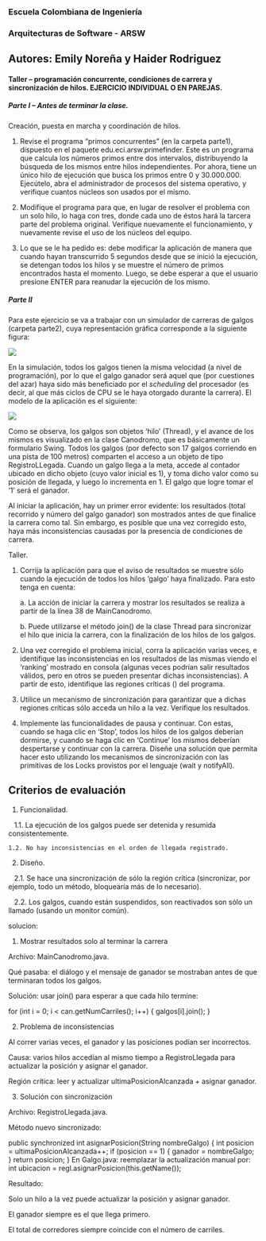 ### Escuela Colombiana de Ingeniería
### Arquitecturas de Software - ARSW
## Autores: Emily Noreña y Haider Rodriguez

#### Taller – programación concurrente, condiciones de carrera y sincronización de hilos. EJERCICIO INDIVIDUAL O EN PAREJAS.

##### Parte I – Antes de terminar la clase.

Creación, puesta en marcha y coordinación de hilos.

1. Revise el programa “primos concurrentes” (en la carpeta parte1), dispuesto en el paquete edu.eci.arsw.primefinder. Este es un programa que calcula los números primos entre dos intervalos, distribuyendo la búsqueda de los mismos entre hilos independientes. Por ahora, tiene un único hilo de ejecución que busca los primos entre 0 y 30.000.000. Ejecútelo, abra el administrador de procesos del sistema operativo, y verifique cuantos núcleos son usados por el mismo.

2. Modifique el programa para que, en lugar de resolver el problema con un solo hilo, lo haga con tres, donde cada uno de éstos hará la tarcera parte del problema original. Verifique nuevamente el funcionamiento, y nuevamente revise el uso de los núcleos del equipo.

3. Lo que se le ha pedido es: debe modificar la aplicación de manera que cuando hayan transcurrido 5 segundos desde que se inició la ejecución, se detengan todos los hilos y se muestre el número de primos encontrados hasta el momento. Luego, se debe esperar a que el usuario presione ENTER para reanudar la ejecución de los mismo.



##### Parte II 


Para este ejercicio se va a trabajar con un simulador de carreras de galgos (carpeta parte2), cuya representación gráfica corresponde a la siguiente figura:

![](./img/media/image1.png)

En la simulación, todos los galgos tienen la misma velocidad (a nivel de programación), por lo que el galgo ganador será aquel que (por cuestiones del azar) haya sido más beneficiado por el *scheduling* del
procesador (es decir, al que más ciclos de CPU se le haya otorgado durante la carrera). El modelo de la aplicación es el siguiente:

![](./img/media/image2.png)

Como se observa, los galgos son objetos ‘hilo’ (Thread), y el avance de los mismos es visualizado en la clase Canodromo, que es básicamente un formulario Swing. Todos los galgos (por defecto son 17 galgos corriendo en una pista de 100 metros) comparten el acceso a un objeto de tipo
RegistroLLegada. Cuando un galgo llega a la meta, accede al contador ubicado en dicho objeto (cuyo valor inicial es 1), y toma dicho valor como su posición de llegada, y luego lo incrementa en 1. El galgo que
logre tomar el ‘1’ será el ganador.

Al iniciar la aplicación, hay un primer error evidente: los resultados (total recorrido y número del galgo ganador) son mostrados antes de que finalice la carrera como tal. Sin embargo, es posible que una vez corregido esto, haya más inconsistencias causadas por la presencia de condiciones de carrera.

Taller.

1.  Corrija la aplicación para que el aviso de resultados se muestre
    sólo cuando la ejecución de todos los hilos ‘galgo’ haya finalizado.
    Para esto tenga en cuenta:

    a.  La acción de iniciar la carrera y mostrar los resultados se realiza a partir de la línea 38 de MainCanodromo.

    b.  Puede utilizarse el método join() de la clase Thread para sincronizar el hilo que inicia la carrera, con la finalización de los hilos de los galgos.

2.  Una vez corregido el problema inicial, corra la aplicación varias
    veces, e identifique las inconsistencias en los resultados de las
    mismas viendo el ‘ranking’ mostrado en consola (algunas veces
    podrían salir resultados válidos, pero en otros se pueden presentar
    dichas inconsistencias). A partir de esto, identifique las regiones
    críticas () del programa.

3.  Utilice un mecanismo de sincronización para garantizar que a dichas
    regiones críticas sólo acceda un hilo a la vez. Verifique los
    resultados.

4.  Implemente las funcionalidades de pausa y continuar. Con estas,
    cuando se haga clic en ‘Stop’, todos los hilos de los galgos
    deberían dormirse, y cuando se haga clic en ‘Continue’ los mismos
    deberían despertarse y continuar con la carrera. Diseñe una solución que permita hacer esto utilizando los mecanismos de sincronización con las primitivas de los Locks provistos por el lenguaje (wait y notifyAll).


## Criterios de evaluación

1. Funcionalidad.

    1.1. La ejecución de los galgos puede ser detenida y resumida consistentemente.
    
    1.2. No hay inconsistencias en el orden de llegada registrado.
    
2. Diseño.   

    2.1. Se hace una sincronización de sólo la región crítica (sincronizar, por ejemplo, todo un método, bloquearía más de lo necesario).
    
    2.2. Los galgos, cuando están suspendidos, son reactivados son sólo un llamado (usando un monitor común).





solucion:
1. Mostrar resultados solo al terminar la carrera

Archivo: MainCanodromo.java.

Qué pasaba: el diálogo y el mensaje de ganador se mostraban antes de que terminaran todos los galgos.

Solución: usar join() para esperar a que cada hilo termine:


for (int i = 0; i < can.getNumCarriles(); i++) {
    galgos[i].join();
}


2. Problema de inconsistencias

Al correr varias veces, el ganador y las posiciones podían ser incorrectos.

Causa: varios hilos accedían al mismo tiempo a RegistroLlegada para actualizar la posición y asignar el ganador.

Región crítica: leer y actualizar ultimaPosicionAlcanzada + asignar ganador.


3. Solución con sincronización

Archivo: RegistroLlegada.java.

Método nuevo sincronizado:

public synchronized int asignarPosicion(String nombreGalgo) {
    int posicion = ultimaPosicionAlcanzada++;
    if (posicion == 1) {
        ganador = nombreGalgo;
    }
    return posicion;
}
En Galgo.java: reemplazar la actualización manual por:
int ubicacion = regl.asignarPosicion(this.getName());


Resultado:

Solo un hilo a la vez puede actualizar la posición y asignar ganador.

El ganador siempre es el que llega primero.

El total de corredores siempre coincide con el número de carriles.